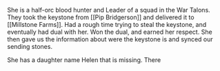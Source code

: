 She is a half-orc blood hunter and Leader of a squad in the War Talons. They took the keystone from [[Pip Bridgerson]] and delivered it to [[Millstone Farms]]. Had a rough time trying to steal the keystone, and eventually had dual with her. Won the dual, and earned her respect. She then gave us the information about were the keystone is and synced our sending stones.

She has a daughter name Helen that is missing. There 